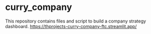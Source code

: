 # curry_company
This repository contains files and script to build a company strategy dashboard.
https://thprojects-curry-company-ftc.streamlit.app/
